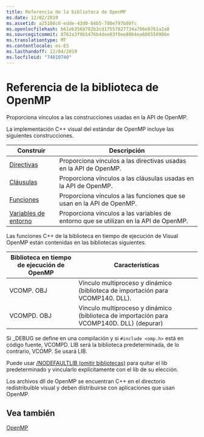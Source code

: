 ```yaml
---
title: Referencia de la biblioteca de OpenMP
ms.date: 12/02/2019
ms.assetid: a25188c6-edde-43d0-84b5-780e797b08fc
ms.openlocfilehash: b61eb356b782b3cd17557827734a706e0761a2a8
ms.sourcegitcommit: 8762a3f9b5476b4dee03f0ee8064ea606550986e
ms.translationtype: MT
ms.contentlocale: es-ES
ms.lasthandoff: 12/04/2019
ms.locfileid: "74810740"
---
```

# <a name="openmp-library-reference"></a>Referencia de la biblioteca de OpenMP

Proporciona vínculos a las construcciones usadas en la API de OpenMP.

La implementación C++ visual del estándar de OpenMP incluye las siguientes construcciones.

|Construir|Descripción|
|---------------|-----------------|
|[Directivas](openmp-directives.md)|Proporciona vínculos a las directivas usadas en la API de OpenMP.|
|[Cláusulas](openmp-clauses.md)|Proporciona vínculos a las cláusulas usadas en la API de OpenMP.|
|[Funciones](openmp-functions.md)|Proporciona vínculos a las funciones que se usan en la API de OpenMP.|
|[Variables de entorno](openmp-environment-variables.md)|Proporciona vínculos a las variables de entorno que se utilizan en la API de OpenMP.|

Las funciones C++ de la biblioteca en tiempo de ejecución de Visual OpenMP están contenidas en las bibliotecas siguientes.

|Biblioteca en tiempo de ejecución de OpenMP|Características|
|------------------------------|---------------------|
|VCOMP. OBJ|Vínculo multiproceso y dinámico (biblioteca de importación para VCOMP140. DLL).|
|VCOMPD. OBJ|Vínculo multiproceso y dinámico (biblioteca de importación para VCOMP140D. DLL) (depurar)|

Si _DEBUG se define en una compilación y si `#include <omp.h>` está en código fuente, VCOMPD. LIB será la biblioteca predeterminada, de lo contrario, VCOMP. Se usará LIB.

Puede usar [/NODEFAULTLIB (omitir bibliotecas)](../../../build/reference/nodefaultlib-ignore-libraries.md) para quitar el lib predeterminado y vincularlo explícitamente con el lib de su elección.

Los archivos dll de OpenMP se encuentran C++ en el directorio redistribuible visual y deben distribuirse con aplicaciones que usan OpenMP.

## <a name="see-also"></a>Vea también

[OpenMP](../../../parallel/openmp/openmp-in-visual-cpp.md)

